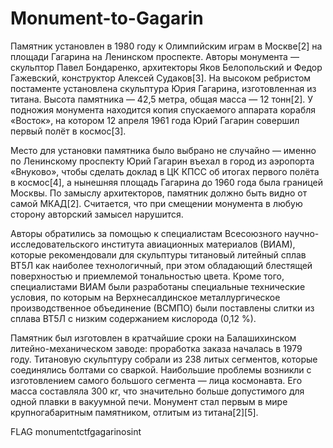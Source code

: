 # Monument-to-Gagarin

Памятник установлен в 1980 году к Олимпийским играм в Москве[2] на площади Гагарина на Ленинском проспекте. Авторы монумента — скульптор Павел Бондаренко, архитекторы Яков Белопольский и Федор Гажевский, конструктор Алексей Судаков[3]. На высоком ребристом постаменте установлена скульптура Юрия Гагарина, изготовленная из титана. Высота памятника — 42,5 метра, общая масса — 12 тонн[2]. У подножия монумента находится копия спускаемого аппарата корабля «Восток», на котором 12 апреля 1961 года Юрий Гагарин совершил первый полёт в космос[3].

Место для установки памятника было выбрано не случайно — именно по Ленинскому проспекту Юрий Гагарин въехал в город из аэропорта «Внуково», чтобы сделать доклад в ЦК КПСС об итогах первого полёта в космос[4], а нынешняя площадь Гагарина до 1960 года была границей Москвы. По замыслу архитекторов, памятник должно быть видно от самой МКАД[2]. Считается, что при смещении монумента в любую сторону авторский замысел нарушится.

Авторы обратились за помощью к специалистам Всесоюзного научно-исследовательского института авиационных материалов (ВИАМ), которые рекомендовали для скульптуры титановый литейный сплав ВТ5Л как наиболее технологичный, при этом обладающий блестящей поверхностью и приемлемой тональностью цвета. Кроме того, специалистами ВИАМ были разработаны специальные технические условия, по которым на Верхнесалдинское металлургическое производственное объединение (ВСМПО) были поставлены слитки из сплава ВТ5Л с низким содержанием кислорода (0,12 %).

Памятник был изготовлен в кратчайшие сроки на Балашихинском литейно-механическом заводе: проработка заказа началась в 1979 году. Титановую скульптуру собрали из 238 литых сегментов, которые соединялись болтами со сваркой. Наибольшие проблемы возникли с изготовлением самого большого сегмента — лица космонавта. Его масса составляла 300 кг, что значительно больше допустимого для одной плавки в вакуумной печи. Монумент стал первым в мире крупногабаритным памятником, отлитым из титана[2][5]. 

FLAG monumentctfgagarinosint
